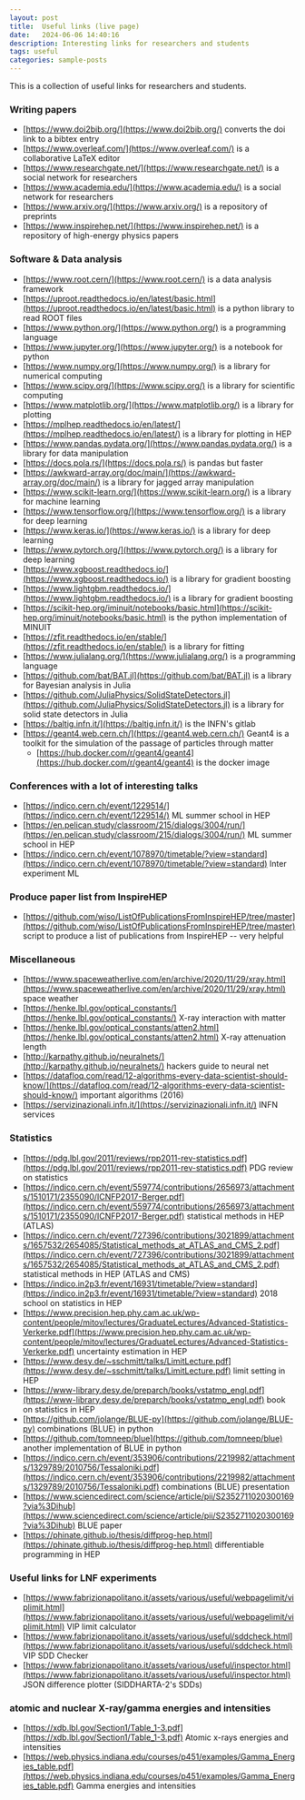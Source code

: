 ```yaml
---
layout: post
title:  Useful links (live page)
date:   2024-06-06 14:40:16
description: Interesting links for researchers and students
tags: useful
categories: sample-posts
---
```


This is a collection of useful links for researchers and students.

### Writing papers

* [https://www.doi2bib.org/](https://www.doi2bib.org/) converts the doi link to a bibtex entry
* [https://www.overleaf.com/](https://www.overleaf.com/) is a collaborative LaTeX editor
* [https://www.researchgate.net/](https://www.researchgate.net/) is a social network for researchers
* [https://www.academia.edu/](https://www.academia.edu/) is a social network for researchers
* [https://www.arxiv.org/](https://www.arxiv.org/) is a repository of preprints
* [https://www.inspirehep.net/](https://www.inspirehep.net/) is a repository of high-energy physics papers

### Software & Data analysis
* [https://www.root.cern/](https://www.root.cern/) is a data analysis framework
* [https://uproot.readthedocs.io/en/latest/basic.html](https://uproot.readthedocs.io/en/latest/basic.html) is a python library to read ROOT files
* [https://www.python.org/](https://www.python.org/) is a programming language
* [https://www.jupyter.org/](https://www.jupyter.org/) is a notebook for python
* [https://www.numpy.org/](https://www.numpy.org/) is a library for numerical computing
* [https://www.scipy.org/](https://www.scipy.org/) is a library for scientific computing
* [https://www.matplotlib.org/](https://www.matplotlib.org/) is a library for plotting
* [https://mplhep.readthedocs.io/en/latest/](https://mplhep.readthedocs.io/en/latest/) is a library for plotting in HEP
* [https://www.pandas.pydata.org/](https://www.pandas.pydata.org/) is a library for data manipulation
* [https://docs.pola.rs/](https://docs.pola.rs/) is pandas but faster
* [https://awkward-array.org/doc/main/](https://awkward-array.org/doc/main/) is a library for jagged array manipulation
* [https://www.scikit-learn.org/](https://www.scikit-learn.org/) is a library for machine learning
* [https://www.tensorflow.org/](https://www.tensorflow.org/) is a library for deep learning
* [https://www.keras.io/](https://www.keras.io/) is a library for deep learning
* [https://www.pytorch.org/](https://www.pytorch.org/) is a library for deep learning
* [https://www.xgboost.readthedocs.io/](https://www.xgboost.readthedocs.io/) is a library for gradient boosting
* [https://www.lightgbm.readthedocs.io/](https://www.lightgbm.readthedocs.io/) is a library for gradient boosting
* [https://scikit-hep.org/iminuit/notebooks/basic.html](https://scikit-hep.org/iminuit/notebooks/basic.html) is the python implementation of MINUIT
* [https://zfit.readthedocs.io/en/stable/](https://zfit.readthedocs.io/en/stable/) is a library for fitting
* [https://www.julialang.org/](https://www.julialang.org/) is a programming language
* [https://github.com/bat/BAT.jl](https://github.com/bat/BAT.jl) is a library for Bayesian analysis in Julia
* [https://github.com/JuliaPhysics/SolidStateDetectors.jl](https://github.com/JuliaPhysics/SolidStateDetectors.jl) is a library for solid state detectors in Julia
* [https://baltig.infn.it/](https://baltig.infn.it/) is the INFN's gitlab
* [https://geant4.web.cern.ch/](https://geant4.web.cern.ch/) Geant4 is a toolkit for the simulation of the passage of particles through matter
    * [https://hub.docker.com/r/geant4/geant4](https://hub.docker.com/r/geant4/geant4) is the docker image

### Conferences with a lot of interesting talks
* [https://indico.cern.ch/event/1229514/](https://indico.cern.ch/event/1229514/) ML summer school in HEP
* [https://en.pelican.study/classroom/215/dialogs/3004/run/](https://en.pelican.study/classroom/215/dialogs/3004/run/) ML summer school in HEP
* [https://indico.cern.ch/event/1078970/timetable/?view=standard](https://indico.cern.ch/event/1078970/timetable/?view=standard) Inter experiment ML

### Produce paper list from InspireHEP
* [https://github.com/wiso/ListOfPublicationsFromInspireHEP/tree/master](https://github.com/wiso/ListOfPublicationsFromInspireHEP/tree/master) script to produce a list of publications from InspireHEP -- very helpful

### Miscellaneous
* [https://www.spaceweatherlive.com/en/archive/2020/11/29/xray.html](https://www.spaceweatherlive.com/en/archive/2020/11/29/xray.html) space weather
* [https://henke.lbl.gov/optical_constants/](https://henke.lbl.gov/optical_constants/) X-ray interaction with matter
* [https://henke.lbl.gov/optical_constants/atten2.html](https://henke.lbl.gov/optical_constants/atten2.html) X-ray attenuation length
* [http://karpathy.github.io/neuralnets/](http://karpathy.github.io/neuralnets/) hackers guide to neural net
* [https://datafloq.com/read/12-algorithms-every-data-scientist-should-know/](https://datafloq.com/read/12-algorithms-every-data-scientist-should-know/) important algorithms (2016)
* [https://servizinazionali.infn.it/](https://servizinazionali.infn.it/) INFN services

### Statistics
* [https://pdg.lbl.gov/2011/reviews/rpp2011-rev-statistics.pdf](https://pdg.lbl.gov/2011/reviews/rpp2011-rev-statistics.pdf) PDG review on statistics
* [https://indico.cern.ch/event/559774/contributions/2656973/attachments/1510171/2355090/ICNFP2017-Berger.pdf](https://indico.cern.ch/event/559774/contributions/2656973/attachments/1510171/2355090/ICNFP2017-Berger.pdf) statistical methods in HEP (ATLAS)
* [https://indico.cern.ch/event/727396/contributions/3021899/attachments/1657532/2654085/Statistical_methods_at_ATLAS_and_CMS_2.pdf](https://indico.cern.ch/event/727396/contributions/3021899/attachments/1657532/2654085/Statistical_methods_at_ATLAS_and_CMS_2.pdf) statistical methods in HEP (ATLAS and CMS)
* [https://indico.in2p3.fr/event/16931/timetable/?view=standard](https://indico.in2p3.fr/event/16931/timetable/?view=standard) 2018 school on statistics in HEP
* [https://www.precision.hep.phy.cam.ac.uk/wp-content/people/mitov/lectures/GraduateLectures/Advanced-Statistics-Verkerke.pdf](https://www.precision.hep.phy.cam.ac.uk/wp-content/people/mitov/lectures/GraduateLectures/Advanced-Statistics-Verkerke.pdf) uncertainty estimation in HEP
* [https://www.desy.de/~sschmitt/talks/LimitLecture.pdf](https://www.desy.de/~sschmitt/talks/LimitLecture.pdf) limit setting in HEP
* [https://www-library.desy.de/preparch/books/vstatmp_engl.pdf](https://www-library.desy.de/preparch/books/vstatmp_engl.pdf) book on statistics in HEP
* [https://github.com/jolange/BLUE-py](https://github.com/jolange/BLUE-py) combinations (BLUE) in python
* [https://github.com/tomneep/blue](https://github.com/tomneep/blue) another implementation of BLUE in python
* [https://indico.cern.ch/event/353906/contributions/2219982/attachments/1329789/2010756/Tessaloniki.pdf](https://indico.cern.ch/event/353906/contributions/2219982/attachments/1329789/2010756/Tessaloniki.pdf) combinations (BLUE) presentation
* [https://www.sciencedirect.com/science/article/pii/S2352711020300169?via%3Dihub](https://www.sciencedirect.com/science/article/pii/S2352711020300169?via%3Dihub) BLUE paper
* [https://phinate.github.io/thesis/diffprog-hep.html](https://phinate.github.io/thesis/diffprog-hep.html) differentiable programming in HEP

### Useful links for LNF experiments
* [https://www.fabrizionapolitano.it/assets/various/useful/webpagelimit/viplimit.html](https://www.fabrizionapolitano.it/assets/various/useful/webpagelimit/viplimit.html) VIP limit calculator
* [https://www.fabrizionapolitano.it/assets/various/useful/sddcheck.html](https://www.fabrizionapolitano.it/assets/various/useful/sddcheck.html) VIP SDD Checker
* [https://www.fabrizionapolitano.it/assets/various/useful/inspector.html](https://www.fabrizionapolitano.it/assets/various/useful/inspector.html) JSON difference plotter (SIDDHARTA-2's SDDs)

### atomic and nuclear X-ray/gamma energies and intensities
* [https://xdb.lbl.gov/Section1/Table_1-3.pdf](https://xdb.lbl.gov/Section1/Table_1-3.pdf) Atomic x-rays energies and intensities
* [https://web.physics.indiana.edu/courses/p451/examples/Gamma_Energies_table.pdf](https://web.physics.indiana.edu/courses/p451/examples/Gamma_Energies_table.pdf) Gamma energies and intensities